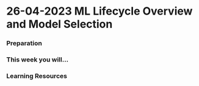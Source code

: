 # 26-04-2023 ML Lifecycle Overview and Model Selection

### Preparation

### This week you will...

### Learning Resources

